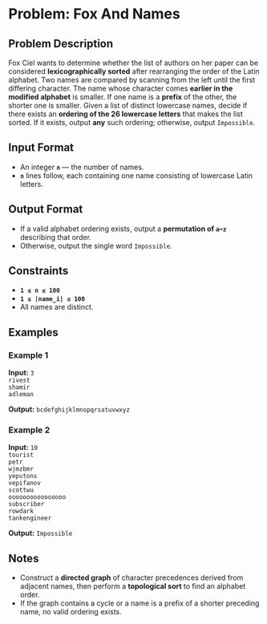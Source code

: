 

# Problem: Fox And Names

## Problem Description
Fox Ciel wants to determine whether the list of authors on her paper can be considered **lexicographically sorted** after rearranging the order of the Latin alphabet. Two names are compared by scanning from the left until the first differing character. The name whose character comes **earlier in the modified alphabet** is smaller. If one name is a **prefix** of the other, the shorter one is smaller.
Given a list of distinct lowercase names, decide if there exists an **ordering of the 26 lowercase letters** that makes the list sorted. If it exists, output **any** such ordering; otherwise, output `Impossible`.

## Input Format
- An integer **`n`** — the number of names.
- **`n`** lines follow, each containing one name consisting of lowercase Latin letters.

## Output Format
- If a valid alphabet ordering exists, output a **permutation of `a`–`z`** describing that order.
- Otherwise, output the single word `Impossible`.

## Constraints
- **`1 ≤ n ≤ 100`**
- **`1 ≤ |name_i| ≤ 100`**
- All names are distinct.

## Examples

### Example 1
**Input:**
`3`<br/>
`rivest`<br/>
`shamir`<br/>
`adleman`

**Output:**
`bcdefghijklmnopqrsatuvwxyz`

### Example 2
**Input:**
`10`<br/>
`tourist`<br/>
`petr`<br/>
`wjmzbmr`<br/>
`yeputons`<br/>
`vepifanov`<br/>
`scottwu`<br/>
`oooooooooooooooo`<br/>
`subscriber`<br/>
`rowdark`<br/>
`tankengineer`

**Output:**
`Impossible`

## Notes
- Construct a **directed graph** of character precedences derived from adjacent names, then perform a **topological sort** to find an alphabet order.
- If the graph contains a cycle or a name is a prefix of a shorter preceding name, no valid ordering exists.



